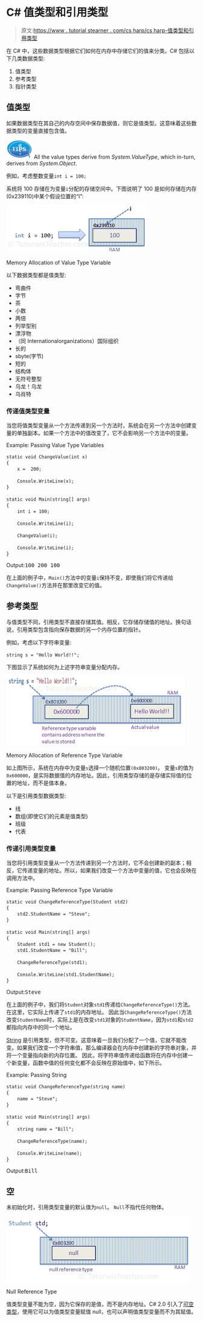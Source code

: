 # C# 值类型和引用类型

> 原文:[https://www . tutorial stearner . com/cs harp/cs harp-值类型和引用类型](https://www.tutorialsteacher.com/csharp/csharp-value-type-and-reference-type)

在 C# 中，这些数据类型根据它们如何在内存中存储它们的值来分类。C# 包括以下几类数据类型:

1.  值类型
2.  参考类型
3.  指针类型

## 值类型

如果数据类型在其自己的内存空间中保存数据值，则它是值类型。这意味着这些数据类型的变量直接包含值。

![tip](img/751bca76a769f8ad315ebee3fdf7d98e.png)  All the value types derive from *System.ValueType*, which in-turn, derives from *System.Object*.

例如，考虑整数变量`int i = 100;`

系统将 100 存储在为变量`i`分配的存储空间中。下图说明了 100 是如何存储在内存(0x239110)中某个假设位置的“I”:

[![](img/c71bd01e6176b8ff38a440cd15f950f8.png)](../../Content/images/csharp/value-type-memory-allocation.png) 

Memory Allocation of Value Type Variable



以下数据类型都是值类型:

*   弯曲件
*   字节
*   茶
*   小数
*   两倍
*   列举型别
*   漂浮物
*   （同 Internationalorganizations）国际组织
*   长的
*   sbyte(字节)
*   短的
*   结构体
*   无符号整型
*   乌龙！乌龙
*   乌肖特

### 传递值类型变量

当您将值类型变量从一个方法传递到另一个方法时，系统会在另一个方法中创建变量的单独副本。如果一个方法中的值改变了，它不会影响另一个方法中的变量。

Example: Passing Value Type Variables

```
static void ChangeValue(int x)
{
    x =  200;

    Console.WriteLine(x);
}

static void Main(string[] args)
{
    int i = 100;

    Console.WriteLine(i);

    ChangeValue(i);

    Console.WriteLine(i);
} 
```

Output:<samp>100
200
100</samp>

在上面的例子中，`Main()`方法中的变量`i`保持不变，即使我们将它传递给`ChangeValue()`方法并在那里改变它的值。

## 参考类型

与值类型不同，引用类型不直接存储其值。相反，它存储存储值的地址。换句话说，引用类型包含指向保存数据的另一个内存位置的指针。

例如，考虑以下字符串变量:

`string s = "Hello World!!";`

下图显示了系统如何为上述字符串变量分配内存。

[![](img/96bb4e58a37c1928177b0faf72810de9.png)](../../Content/images/csharp/raference-type-memory-allocation.png) 

Memory Allocation of Reference Type Variable



如上图所示，系统在内存中为变量`s`选择一个随机位置`(0x803200)`。 变量`s`的值为`0x600000`，是实际数据值的内存地址。因此，引用类型存储的是存储实际值的位置的地址，而不是值本身。

以下是引用类型数据类型:

*   线
*   数组(即使它们的元素是值类型)
*   班级
*   代表

### 传递引用类型变量

当您将引用类型变量从一个方法传递到另一个方法时，它不会创建新的副本；相反，它传递变量的地址。所以，如果我们改变一个方法中变量的值，它也会反映在调用方法中。

Example: Passing Reference Type Variable

```
static void ChangeReferenceType(Student std2)
{
    std2.StudentName = "Steve";
}

static void Main(string[] args)
{
    Student std1 = new Student();
    std1.StudentName = "Bill";

    ChangeReferenceType(std1);

    Console.WriteLine(std1.StudentName);
} 
```

Output:<samp>Steve</samp>

在上面的例子中，我们将`Student`对象`std1`传递给`ChangeReferenceType()`方法。在这里，它实际上传递了`std1`的内存地址。 因此当`ChangeReferenceType()`方法改变`StudentName`时，实际上是在改变`std1`对象的`StudentName`，因为`std1`和`std2`都指向内存中的同一个地址。

[String](/csharp/csharp-string) 是引用类型，但不可变。这意味着一旦我们分配了一个值，它就不能改变。如果我们改变一个字符串值，那么编译器会在内存中创建新的字符串对象，并将一个变量指向新的内存位置。 因此，将字符串值传递给函数将在内存中创建一个新变量，函数中值的任何变化都不会反映在原始值中，如下所示。

Example: Passing String

```
static void ChangeReferenceType(string name)
{
    name = "Steve";
}

static void Main(string[] args)
{
    string name = "Bill";

    ChangeReferenceType(name);

    Console.WriteLine(name);
} 
```

Output:<samp>Bill</samp>

## 空

未初始化时，引用类型变量的默认值为`null`。 `Null`不指代任何物体。

[![](img/b60d2f4ce81a401d799940c4bee836cc.png)](../../Content/images/csharp/null.png) 

Null Reference Type



值类型变量不能为空，因为它保存的是值，而不是内存地址。C# 2.0 引入了[可空类型](/csharp/csharp-nullable-types)，使用它可以为值类型变量赋值 null，也可以声明值类型变量而不为其赋值。